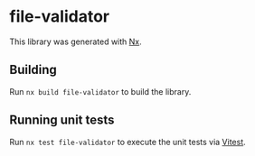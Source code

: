 # file-validator

This library was generated with [Nx](https://nx.dev).

## Building

Run `nx build file-validator` to build the library.

## Running unit tests

Run `nx test file-validator` to execute the unit tests via [Vitest](https://vitest.dev/).
